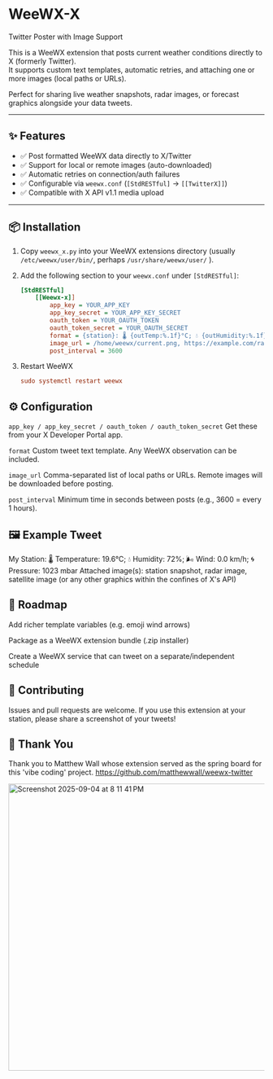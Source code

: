 # WeeWX-X
Twitter Poster with Image Support

This is a WeeWX extension that posts current weather conditions directly to X (formerly Twitter).  
It supports custom text templates, automatic retries, and attaching one or more images (local paths or URLs).  

Perfect for sharing live weather snapshots, radar images, or forecast graphics alongside your data tweets.

---

## ✨ Features

- ✅ Post formatted WeeWX data directly to X/Twitter  
- ✅ Support for local or remote images (auto-downloaded)  
- ✅ Automatic retries on connection/auth failures  
- ✅ Configurable via `weewx.conf` (`[StdRESTful]` → `[[TwitterX]]`)  
- ✅ Compatible with X API v1.1 media upload  

---

## 📦 Installation

1. Copy `weewx_x.py` into your WeeWX extensions directory (usually `/etc/weewx/user/bin/`, perhaps `/usr/share/weewx/user/` ).
2. Add the following section to your `weewx.conf` under `[StdRESTful]`:

   ```ini
   [StdRESTful]
       [[Weewx-x]]
           app_key = YOUR_APP_KEY
           app_key_secret = YOUR_APP_KEY_SECRET
           oauth_token = YOUR_OAUTH_TOKEN
           oauth_token_secret = YOUR_OAUTH_SECRET
           format = {station}: 🌡 {outTemp:%.1f}°C; 💧 {outHumidity:%.1f}%; 🌬 {windSpeed:%.1f} km/h
           image_url = /home/weewx/current.png, https://example.com/radar.png
           post_interval = 3600
3. Restart WeeWX
   ```ini
   sudo systemctl restart weewx

## ⚙️ Configuration

`app_key / app_key_secret / oauth_token / oauth_token_secret`
Get these from your X Developer Portal app.

`format`
Custom tweet text template. Any WeeWX observation can be included.

`image_url`
Comma-separated list of local paths or URLs. Remote images will be downloaded before posting.

`post_interval`
Minimum time in seconds between posts (e.g., 3600 = every 1 hours).

## 🖼 Example Tweet

My Station: 🌡 Temperature: 19.6°C; 💧 Humidity: 72%; 🌬 Wind: 0.0 km/h; 🌀 Pressure: 1023 mbar
Attached image(s): station snapshot, radar image, satellite image (or any other graphics within the confines of X's API)

## 🚀 Roadmap

 Add richer template variables (e.g. emoji wind arrows)

 Package as a WeeWX extension bundle (.zip installer)

 Create a WeeWX service that can tweet on a separate/independent schedule

## 🤝 Contributing
 
 Issues and pull requests are welcome.
 If you use this extension at your station, please share a screenshot of your tweets!

## 🙌 Thank You

 Thank you to Matthew Wall whose extension served as the spring board for this 'vibe coding' project. https://github.com/matthewwall/weewx-twitter
 
 
<img width="594" height="564" alt="Screenshot 2025-09-04 at 8 11 41 PM" src="https://github.com/user-attachments/assets/2c796e9d-2099-41ff-8c45-7f4d640d0c56" />

 
